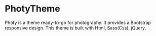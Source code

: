 # PhotyTheme
Photy is a theme ready-to-go for photography. It provides a Bootstrap responsive design. This theme is built with Html, Sass(Css), jQuery.
